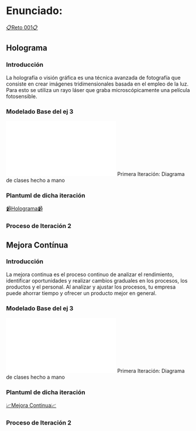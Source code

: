# Enunciado:
[📋Reto 001📋](../../../evaluaciones/retos/reto001.md)
## Holograma
### Introducción
La holografía o visión gráfica es una técnica avanzada de fotografía que consiste en crear imágenes tridimensionales basada en el empleo de la luz. Para esto se utiliza un rayo láser que graba microscópicamente una película fotosensible.
### Modelado Base del ej 3
![No se cargó la imagen](../Ejercicio%203%20Modelado%20de%20dos%20elementos/3.1%20Holograma/Diagrama%20de%20clases%20a%20mano%20holograma.pdf)
Primera Iteración: Diagrama de clases hecho a mano
### Plantuml de dicha iteración
[📹Holograma📹](../Ejercicio%203%20Modelado%20de%20dos%20elementos/3.1%20Holograma/Holograma.svg)
### Proceso de Iteración 2

## Mejora Contínua
### Introducción
La mejora continua es el proceso continuo de analizar el rendimiento, identificar oportunidades y realizar cambios graduales en los procesos, los productos y el personal. Al analizar y ajustar los procesos, tu empresa puede ahorrar tiempo y ofrecer un producto mejor en general.
### Modelado Base del ej 3
![No se cargó la imagen](../Ejercicio%203%20Modelado%20de%20dos%20elementos/3.2%20Mejora%20continua/Mejora%20continua%20diseño%20a%20mano.pdf)
Primera Iteración: Diagrama de clases hecho a mano
### Plantuml de dicha iteración
[📈Mejora Continua📈](../Ejercicio%203%20Modelado%20de%20dos%20elementos/3.2%20Mejora%20continua/MejoraContinua.svg)
### Proceso de Iteración 2
